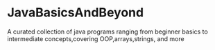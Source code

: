 # JavaBasicsAndBeyond
A curated collection of java programs ranging from beginner basics to intermediate concepts,covering OOP,arrays,strings, and more
